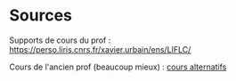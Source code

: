 # Sources

Supports de cours du prof : <https://perso.liris.cnrs.fr/xavier.urbain/ens/LIFLC/>

Cours de l'ancien prof (beaucoup mieux) : [cours alternatifs](https://perso.liris.cnrs.fr/emmanuel.coquery/dokuwiki/doku.php?id=enseignement:logique:start)
